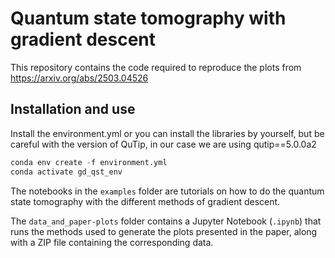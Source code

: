 # Quantum state tomography with gradient descent 

This repository contains the code required to reproduce the plots from https://arxiv.org/abs/2503.04526  

## Installation and use

Install the environment.yml or you can install the libraries by yourself, but be careful with the version of QuTip, in our case we are using qutip==5.0.0a2

```python
conda env create -f environment.yml
conda activate gd_qst_env
```
The notebooks in the `examples` folder are tutorials on how to do the quantum state tomography with the different methods of gradient descent. 

The `data_and_paper-plots` folder contains a Jupyter Notebook (`.ipynb`) that runs the methods used to generate the plots presented in the paper, along with a ZIP file containing the corresponding data.
